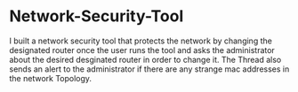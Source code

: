 # Network-Security-Tool
I built a network security tool that protects the network by changing the designated router once the user runs the tool and asks the administrator about the desired desginated router in order to change it. The Thread also sends an alert to the administrator if there are any strange mac addresses in the network Topology. 
